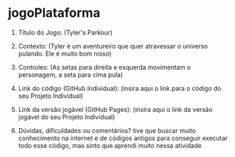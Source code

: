 # jogoPlataforma
 
1. Título do Jogo: (Tyler's Parkour)

2. Contexto: (Tyler é um aventureiro que quer atravessar o universo pulando. Ele é muito bom nisso)

3. Controles: (As setas para direita e esquerda movimentam o personagem, a seta para cima pula)

4. Link do código (GitHub Individual): (insira aqui o link para o código do seu Projeto Individual)

5. Link da versão jogável (GitHub Pages): (insira aqui o link da versão jogável do seu Projeto Individual)

6. Dúvidas, dificuldades ou comentários? tive que buscar muito conhecimento na internet e de códigos antigos para conseguir executar todo esse código, mas sinto que aprendi muito nessa atividade
